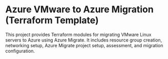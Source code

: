 # Azure VMware to Azure Migration (Terraform Template)

This project provides Terraform modules for migrating VMware Linux servers to Azure using Azure Migrate.
It includes resource group creation, networking setup, Azure Migrate project setup, assessment, and migration configuration.
